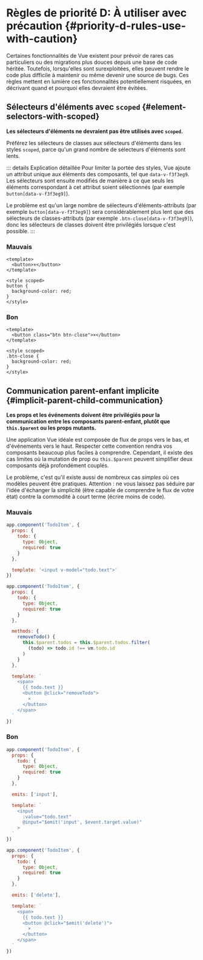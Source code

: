 # Règles de priorité D: À utiliser avec précaution {#priority-d-rules-use-with-caution}

Certaines fonctionnalités de Vue existent pour prévoir de rares cas particuliers ou des migrations plus douces depuis une base de code héritée. Toutefois, lorsqu'elles sont surexploitées, elles peuvent rendre le code plus difficile à maintenir ou même devenir une source de bugs. Ces règles mettent en lumière ces fonctionnalités potentiellement risquées, en décrivant quand et pourquoi elles devraient être évitées.

## Sélecteurs d'éléments avec `scoped` {#element-selectors-with-scoped}

**Les sélecteurs d'éléments ne devraient pas être utilisés avec `scoped`.**

Préférez les sélecteurs de classes aux sélecteurs d'éléments dans les styles `scoped`, parce qu'un grand nombre de sélecteurs d'éléments sont lents.

::: details Explication détaillée
Pour limiter la portée des styles, Vue ajoute un attribut unique aux éléments des composants, tel que `data-v-f3f3eg9`. Les sélecteurs sont ensuite modifiés de manière à ce que seuls les éléments correspondant à cet attribut soient sélectionnés (par exemple `button[data-v-f3f3eg9]`).

Le problème est qu'un large nombre de sélecteurs d'éléments-attributs (par exemple `button[data-v-f3f3eg9]`) sera considérablement plus lent que des sélecteurs de classes-attributs (par exemple `.btn-close[data-v-f3f3eg9]`), donc les sélecteurs de classes doivent être privilégiés lorsque c'est possible.
:::

<div class="style-example style-example-bad">
<h3>Mauvais</h3>

```vue-html
<template>
  <button>×</button>
</template>

<style scoped>
button {
  background-color: red;
}
</style>
```

</div>

<div class="style-example style-example-good">
<h3>Bon</h3>

```vue-html
<template>
  <button class="btn btn-close">×</button>
</template>

<style scoped>
.btn-close {
  background-color: red;
}
</style>
```

</div>

## Communication parent-enfant implicite {#implicit-parent-child-communication}

**Les props et les événements doivent être privilégiés pour la communication entre les composants parent-enfant, plutôt que `this.$parent` ou les props mutants.**

Une application Vue idéale est composée de flux de props vers le bas, et d'événements vers le haut. Respecter cette convention rendra vos composants beaucoup plus faciles à comprendre. Cependant, il existe des cas limites où la mutation de prop ou `this.$parent` peuvent simplifier deux composants déjà profondément couplés.

Le problème, c'est qu'il existe aussi de nombreux cas _simples_ où ces modèles peuvent être pratiques. Attention : ne vous laissez pas séduire par l'idée d'échanger la simplicité (être capable de comprendre le flux de votre état) contre la commodité à court terme (écrire moins de code).

<div class="style-example style-example-bad">
<h3>Mauvais</h3>

```js
app.component('TodoItem', {
  props: {
    todo: {
      type: Object,
      required: true
    }
  },

  template: '<input v-model="todo.text">'
})
```

```js
app.component('TodoItem', {
  props: {
    todo: {
      type: Object,
      required: true
    }
  },

  methods: {
    removeTodo() {
      this.$parent.todos = this.$parent.todos.filter(
        (todo) => todo.id !== vm.todo.id
      )
    }
  },

  template: `
    <span>
      {{ todo.text }}
      <button @click="removeTodo">
        ×
      </button>
    </span>
  `
})
```

</div>

<div class="style-example style-example-good">
<h3>Bon</h3>

```js
app.component('TodoItem', {
  props: {
    todo: {
      type: Object,
      required: true
    }
  },

  emits: ['input'],

  template: `
    <input
      :value="todo.text"
      @input="$emit('input', $event.target.value)"
    >
  `
})
```

```js
app.component('TodoItem', {
  props: {
    todo: {
      type: Object,
      required: true
    }
  },

  emits: ['delete'],

  template: `
    <span>
      {{ todo.text }}
      <button @click="$emit('delete')">
        ×
      </button>
    </span>
  `
})
```

</div>
